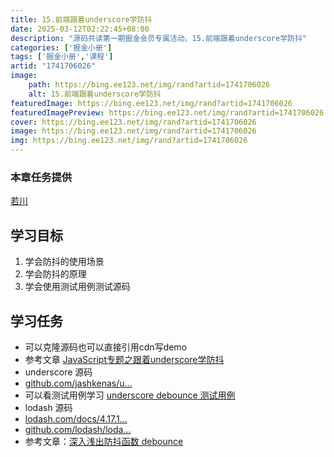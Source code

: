 ```yaml
---
title: 15.前端跟着underscore学防抖
date: 2025-03-12T02:22:45+08:00
description: "源码共读第一期掘金会员专属活动，15.前端跟着underscore学防抖"
categories: ['掘金小册']
tags: ['掘金小册','课程']
artid: "1741706026"
image:
    path: https://bing.ee123.net/img/rand?artid=1741706026
    alt: 15.前端跟着underscore学防抖
featuredImage: https://bing.ee123.net/img/rand?artid=1741706026
featuredImagePreview: https://bing.ee123.net/img/rand?artid=1741706026
cover: https://bing.ee123.net/img/rand?artid=1741706026
image: https://bing.ee123.net/img/rand?artid=1741706026
img: https://bing.ee123.net/img/rand?artid=1741706026
---
```


### 本章任务提供
[若川](https://juejin.cn/user/1415826704971918)

## 学习目标

1.  学会防抖的使用场景
1.  学会防抖的原理
1.  学会使用测试用例测试源码

## 学习任务

-   可以克隆源码也可以直接引用cdn写demo
-   参考文章 [JavaScript专题之跟着underscore学防抖](https://juejin.cn/post/6844903480239325191 "https://juejin.cn/post/6844903480239325191")
-   underscore 源码
-   [github.com/jashkenas/u…](https://link.juejin.cn?target=https%3A%2F%2Fgithub.com%2Fjashkenas%2Funderscore%2Fblob%2Fmaster%2Fmodules%2Fdebounce.js "https://github.com/jashkenas/underscore/blob/master/modules/debounce.js")
-   可以看测试用例学习 [underscore debounce 测试用例](https://link.juejin.cn?target=https%3A%2F%2Fgithub.com%2Fjashkenas%2Funderscore%2Fblob%2Fmaster%2Ftest%2Ffunctions.js%23L514-L685 "https://github.com/jashkenas/underscore/blob/master/test/functions.js#L514-L685")
-   lodash 源码
-   [lodash.com/docs/4.17.1…](https://link.juejin.cn?target=https%3A%2F%2Flodash.com%2Fdocs%2F4.17.15%23debounce "https://lodash.com/docs/4.17.15#debounce")
-   [github.com/lodash/loda…](https://link.juejin.cn?target=https%3A%2F%2Fgithub.com%2Flodash%2Flodash%2Fblob%2F4.17.15%2Flodash.js%23L10304 "https://github.com/lodash/lodash/blob/4.17.15/lodash.js#L10304")
-   参考文章：[深入浅出防抖函数 debounce](https://juejin.cn/post/6844903863061839885 "https://juejin.cn/post/6844903863061839885")

